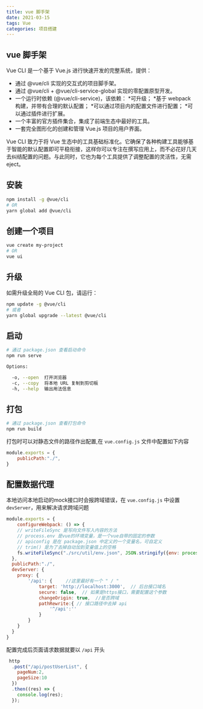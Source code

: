 ```yaml
---
title: vue 脚手架
date: 2021-03-15
tags: Vue
categories: 项目搭建
---
```

## vue 脚手架

Vue CLI 是一个基于 Vue.js 进行快速开发的完整系统，提供：

- 通过 @vue/cli 实现的交互式的项目脚手架。
- 通过 @vue/cli + @vue/cli-service-global 实现的零配置原型开发。
- 一个运行时依赖 (@vue/cli-service)，该依赖：
  *可升级；
  *基于 webpack 构建，并带有合理的默认配置；
  *可以通过项目内的配置文件进行配置；
  *可以通过插件进行扩展。
- 一个丰富的官方插件集合，集成了前端生态中最好的工具。
- 一套完全图形化的创建和管理 Vue.js 项目的用户界面。

Vue CLI 致力于将 Vue 生态中的工具基础标准化。它确保了各种构建工具能够基于智能的默认配置即可平稳衔接，这样你可以专注在撰写应用上，而不必花好几天去纠结配置的问题。与此同时，它也为每个工具提供了调整配置的灵活性，无需 eject。

## 安装

```sh
npm install -g @vue/cli
# OR
yarn global add @vue/cli
```

## 创建一个项目

```sh
vue create my-project
# OR
vue ui
```

## 升级

如需升级全局的 Vue CLI 包，请运行：

```sh
npm update -g @vue/cli
# 或者
yarn global upgrade --latest @vue/cli
```

## 启动

``` sh
# 通过 package.json 查看启动命令
npm run serve

Options:

  -o, --open  打开浏览器
  -c, --copy  将本地 URL 复制到剪切板
  -h, --help  输出用法信息
```

## 打包
``` sh
# 通过 package.json 查看打包命令
npm run build
```
打包时可以对静态文件的路径作出配置,在 `vue.config.js` 文件中配置如下内容
```js
module.exports = {    
    publicPath:"./",
}
```
## 配置数据代理
本地访问本地启动的mock接口时会报跨域错误，在 `vue.config.js` 中设置 `devServer`，用来解决请求跨域问题
```js
module.exports = {
    configureWebpack: () => {
    // writeFileSync 是写向文件写入内容的方法
    // process.env 是vue的环境变量，是一个vue自带的固定的参数
    // apiconfig 是在 package.json 中定义的一个变量名，可自定义
    // trim() 是为了去掉自动加到变量值上的空格
    fs.writeFileSync("./src/util/env.json", JSON.stringify({env: process.env.apiconfig.trim()}))
  },
  publicPath:"./",
  devServer: {
    proxy: {
        '/api': {     //这里最好有一个 " / "
            target: 'http://localhost:3000',  // 后台接口域名           
            secure: false,  // 如果是https接口，需要配置这个参数
            changeOrigin: true,  //是否跨域
            pathRewrite:{ // 接口路径中去掉 api
                '^/api':''
            }
        }
    }
  }
}
```
配置完成后页面请求数据就要以 `/api` 开头
```js
 http
  .post("/api/postUserList", {
    pageNum:2,
    pageSize:10
  })
  .then((res) => {
    console.log(res);
  });
```
